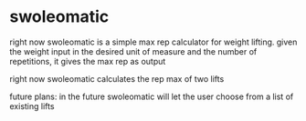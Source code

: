 # swoleomatic
right now swoleomatic is a simple max rep calculator for weight lifting.
given the weight input in the desired unit of measure and the number of repetitions, it gives the max rep as output 

right now swoleomatic calculates the rep max of two lifts

future plans:
in the future swoleomatic will let the user choose from a list of existing lifts
